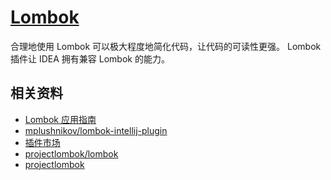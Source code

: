 # [Lombok](https://plugins.jetbrains.com/plugin/6317-lombok)

合理地使用 Lombok 可以极大程度地简化代码，让代码的可读性更强。
Lombok 插件让 IDEA 拥有兼容 Lombok 的能力。

## 相关资料

- [Lombok 应用指南](https://dunwu.github.io/javatech/lib/bean/lombok.html)
- [mplushnikov/lombok-intellij-plugin](https://github.com/mplushnikov/lombok-intellij-plugin)
- [插件市场](https://plugins.jetbrains.com/plugin/6317-lombok)
- [projectlombok/lombok](https://github.com/projectlombok/lombok)
- [projectlombok](https://projectlombok.org/)
